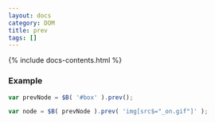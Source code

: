 ```yaml
---
layout: docs
category: DOM
title: prev
tags: []
---
```


{% include docs-contents.html %}

### Example
```js
var prevNode = $B( '#box' ).prev();

var node = $B( prevNode ).prev( 'img[src$="_on.gif"]' );
```